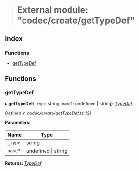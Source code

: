 > # External module: "codec/create/getTypeDef"

## Index

### Functions

* [getTypeDef](_codec_create_gettypedef_.md#gettypedef)

## Functions

###  getTypeDef

▸ **getTypeDef**(`_type`: string, `name?`: undefined | string): *[TypeDef](../interfaces/_codec_create_types_.typedef.md)*

*Defined in [codec/create/getTypeDef.ts:121](https://github.com/polkadot-js/api/blob/87f195d/packages/types/src/codec/create/getTypeDef.ts#L121)*

**Parameters:**

Name | Type |
------ | ------ |
`_type` | string |
`name?` | undefined \| string |

**Returns:** *[TypeDef](../interfaces/_codec_create_types_.typedef.md)*